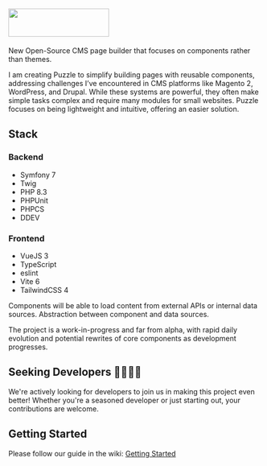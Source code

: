 # <img src="https://github.com/user-attachments/assets/3a4396ec-194d-4b41-aba0-478d14ec5aec" width="200" height="56" alt="">

New Open-Source CMS page builder that focuses on components rather than themes.

I am creating Puzzle to simplify building pages with reusable components, addressing challenges I’ve encountered in CMS platforms like Magento 2, WordPress, and Drupal. While these systems are powerful, they often make simple tasks complex and require many modules for small websites. Puzzle focuses on being lightweight and intuitive, offering an easier solution.

## Stack

### Backend

* Symfony 7
* Twig
* PHP 8.3
* PHPUnit
* PHPCS
* DDEV

### Frontend

* VueJS 3
* TypeScript
* eslint
* Vite 6
* TailwindCSS 4

Components will be able to load content from external APIs or internal data sources. Abstraction between component and
data sources.


The project is a work-in-progress and far from alpha, with rapid daily evolution and potential rewrites of core components as development progresses.

## Seeking Developers 👩‍💻👨‍💻

We're actively looking for developers to join us in making this project even better! Whether you're a seasoned developer or just starting out, your contributions are welcome.

## Getting Started

Please follow our guide in the wiki: [Getting Started](https://github.com/santerref/puzzle/wiki/Getting-started)
